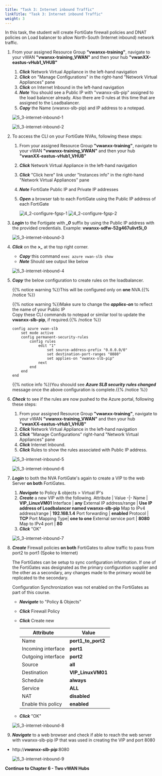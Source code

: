 ```yaml
---
title: "Task 3: Internet inbound Traffic"
linkTitle: "Task 3: Internet inbound Traffic"
weight: 3
---
```


In this task, the student will create FortiGate firewall policies and DNAT policies on Load balancer to allow North-South (Internet inbound) network traffic.

1. From your assigned Resource Group **"vwanxx-training"**, navigate to your vWAN **"vwanxx-training_VWAN"** and then your hub **"vwanXX-eastus-vHub1_VHUB"**
    1. ***Click*** Network Virtual Appliance in the left-hand navigation
    1. ***Click*** on "Manage Configurations" in the right-hand "Network Virtual Appliances" pane
    1. ***Click*** on Internet Inbound in the left-hand navigation
    1. ***Note*** You should see a Public IP with "vwanxx-slb-pip" assigned to the load balancer already. Also there are 0 rules at this time that are assigned to the Loadbalancer. 
    1. ***Copy*** the Name (vwanxx-slb-pip) and IP address to a notepad. 
    
    ![5_3-internet-inbound-1](../images/5_3-internet-inbound-1.png)

    ![5_3-internet-inbound-2](../images/5_3-internet-inbound-2.png)

1. To access the CLI on your FortiGate NVAs, following these steps:

    1. From your assigned Resource Group **"vwanxx-training"**, navigate to your vWAN **"vwanxx-training_VWAN"** and then your hub **"vwanXX-eastus-vHub1_VHUB"**
    1. ***Click*** Network Virtual Appliance in the left-hand navigation
    1. ***Click*** "Click here" link under "Instances info" in the right-hand "Network Virtual Appliances" pane
    1. ***Note*** FortiGate Public IP and Private IP addresses
    1. ***Open*** a browser tab to each FortiGate using the Public IP address of each FortiGate

        ![4_2-configure-fgsp-1](../images/4_2-configure-fgsp-1.PNG)
        ![4_2-configure-fgsp-2](../images/4_2-configure-fgsp-2.PNG)

1. ***Login*** to the Fortigate with ***_0*** suffix by using the Public IP address with the provided credentials. Example: **vwanxx-sdfw-52g467ulivt5i_0**

    ![5_3-internet-inbound-3](../images/5_3-internet-inbound-3.png)

1. ***Click*** on the ***>_*** at the top right corner. 
    
    - ***Copy*** this command `exec azure vwan-slb show`
    - ***Note*** Should see output like below

    ![5_3-internet-inbound-4](../images/5_3-internet-inbound-4.png)

1. ***Copy*** the below configuration to create rules on the loadbalancer. 

    {{% notice warning %}}This will be configured only on **one** NVA.{{% /notice %}}

    {{% notice warning %}}Make sure to change the ***applies-on*** to reflect the name of your Public IP </br>
        Copy these CLI commands to notepad or similar tool to update the **vwanxx-slb-pip**, if required.{{% /notice %}}

    ```basic
    config azure vwan-slb
        set mode active
        config permanent-security-rules
            config rules
                edit "1"
                    set source-address-prefix "0.0.0.0/0"
                    set destination-port-ranges "8080"
                    set applies-on "vwanxx-slb-pip"
                next
            end
        end
    end
    ```

    {{% notice info %}}You shoould see ***Azure SLB security rules changed*** message once the above configuration is complete.{{% /notice %}}

    
1. ***Check*** to see if the rules are now pushed to the Azure portal, following these steps:

    1. From your assigned Resource Group **"vwanxx-training"**, navigate to your vWAN **"vwanxx-training_VWAN"** and then your hub **"vwanXX-eastus-vHub1_VHUB"**
    1. ***Click*** Network Virtual Appliance in the left-hand navigation
    1. ***Click*** "Manage Configurations" right-hand "Network Virtual Appliances" pane
    1. ***Click*** Internet Inbound.
    1. ***Click*** Rules to show the rules associated with Public IP address.

    ![5_3-internet-inbound-5](../images/5_3-internet-inbound-5.png)

    ![5_3-internet-inbound-6](../images/5_3-internet-inbound-6.png)

1. ***Login*** to both the NVA FortiGate's again to create a VIP to the web Server **on both** FortiGates.

    1. ***Navigate*** to Policy & objects > Virtual IP's 
    1. ***Create*** a new VIP with the following. 
        Attribute | Value
        -|-
        Name | **VIP_LinuxVM01**
        Interface | **any**
        External IP address/range | **Use IP address of Loadbalancer named vwanxx-slb-pip**
        Map to IPv4 address/range | **192.168.1.4**
        Port forwarding | **enabled**
        Protocol | **TCP**
        Port Mapping Type| **one to one**
        External service port | **8080**
        Map to IPv4 port | **80**
    1. ***Click*** "OK"


    ![5_3-internet-inbound-7](../images/5_3-internet-inbound-7.png)

1. ***Create*** Firewall policies **on both** FortiGates to allow traffic to pass from port2 to port1 (Spoke to Internet)

    The FortiGates can be setup to sync configuration information. If one of the FortiGates was designated as the primary configuration supplier and the other as a secondary, any changes made to the primary would be replicated to the secondary.

    Configuration Synchronization was not enabled on the FortiGates as part of this course.

    - ***Navigate*** to "Policy & Objects"
    - ***Click*** Firewall Policy
    - ***Click*** Create new

        Attribute | Value
        -|-
        Name | **port1_to_port2**
        Incoming interface | **port1**
        Outgoing interface | **port2**
        Source | **all**
        Destination | **VIP_LinuxVM01**
        Schedule | **always**
        Service | **ALL**
        NAT | **disabled**
        Enable this policy | **enabled**

    - ***Click*** "OK"

    ![5_3-internet-inbound-8](../images/5_3-internet-inbound-8.png)

1. ***Navigate*** to a web browser and check if able to reach the web server with vwanxx-slb-pip IP that was used in creating the VIP and port 8080

- http://***vwanxx-slb-pip***:8080

    ![5_3-internet-inbound-9](../images/5_3-internet-inbound-9.png)


**Continue to Chapter 6 - Two vWAN Hubs**

